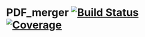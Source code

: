 # PDF_merger [![Build Status](https://github.com/scheidan/PDF_merger.jl/actions/workflows/CI.yml/badge.svg?branch=main)](https://github.com/scheidan/PDF_merger.jl/actions/workflows/CI.yml?query=branch%3Amain) [![Coverage](https://codecov.io/gh/scheidan/PDF_merger.jl/branch/main/graph/badge.svg)](https://codecov.io/gh/scheidan/PDF_merger.jl)
